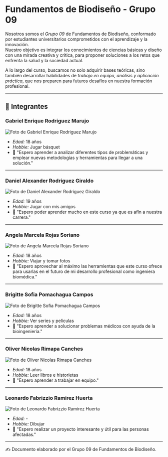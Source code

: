 # Fundamentos de Biodiseño - Grupo 09

Nosotros somos el *Grupo 09* de Fundamentos de Biodiseño, conformado por estudiantes universitarios comprometidos con el aprendizaje y la innovación.  
Nuestro objetivo es integrar los conocimientos de ciencias básicas y diseño con una mirada creativa y crítica, para proponer soluciones a los retos que enfrenta la salud y la sociedad actual.  

A lo largo del curso, buscamos no solo adquirir bases teóricas, sino también desarrollar habilidades de *trabajo en equipo, análisis y aplicación práctica*, que nos preparen para futuros desafíos en nuestra formación profesional.

---

## 👥 Integrantes

### Gabriel Enrique Rodriguez Marujo  
![Foto de Gabriel Enrique Rodriguez Marujo](images_md/image_1.png)  

- *Edad:* 18 años  
- *Hobbie:* Jugar básquet  
- 📌 "Espero aprender a analizar diferentes tipos de problemáticas y emplear nuevas metodologías y herramientas para llegar a una solución."  

---

### Daniel Alexander Rodriguez Giraldo  
![Foto de Daniel Alexander Rodriguez Giraldo](images_md/image_2.png)  

- *Edad:* 19 años  
- *Hobbie:* Jugar con mis amigos  
- 📌 "Espero poder aprender mucho en este curso ya que es afín a nuestra carrera."  

---

### Angela Marcela Rojas Soriano  
![Foto de Angela Marcela Rojas Soriano](images_md/image_3.png)  

- *Edad:* 18 años  
- *Hobbie:* Viajar y tomar fotos  
- 📌 "Espero aprovechar al máximo las herramientas que este curso ofrece para usarlas en el futuro de mi desarrollo profesional como ingeniera biomédica."  

---

### Brigitte Sofia Pomachagua Campos  
![Foto de Brigitte Sofia Pomachagua Campos](images_md/image_4.png)  

- *Edad:* 18 años  
- *Hobbie:* Ver series y películas  
- 📌 "Espero aprender a solucionar problemas médicos con ayuda de la bioingeniería."  

---

### Oliver Nicolas Rimapa Canches  
![Foto de Oliver Nicolas Rimapa Canches](images_md/image_5.png)  

- *Edad:* 18 años  
- *Hobbie:* Leer libros e historietas  
- 📌 "Espero aprender a trabajar en equipo."  

---

### Leonardo Fabrizzio Ramirez Huerta  
![Foto de Leonardo Fabrizzio Ramirez Huerta](images_md/image_6.png)  

- *Edad:* -  
- *Hobbie:* Dibujar  
- 📌 "Espero realizar un proyecto interesante y útil para las personas afectadas."  

---


✍ Documento elaborado por el Grupo 09 de Fundamentos de Biodiseño.
